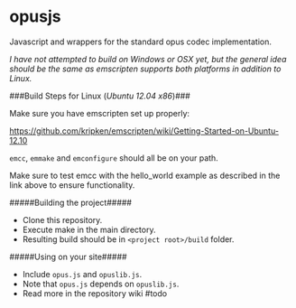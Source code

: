 opusjs
======

Javascript and wrappers for the standard opus codec implementation.

*I have not attempted to build on Windows or OSX yet, but the general idea should be the same as emscripten supports both platforms in addition to Linux.*

###Build Steps for Linux (*Ubuntu 12.04 x86*)###


Make sure you have emscripten set up properly:

https://github.com/kripken/emscripten/wiki/Getting-Started-on-Ubuntu-12.10

```emcc```, ```emmake``` and ```emconfigure``` should all be on your path.

Make sure to test emcc with the hello_world example as described in the link above to ensure functionality.

#####Building the project#####
- Clone this repository.
- Execute make in the main directory.
- Resulting build should be in ```<project root>/build``` folder.

#####Using on your site#####
- Include ```opus.js``` and ```opuslib.js```.
- Note that ```opus.js``` depends on ```opuslib.js```.
- Read more in the repository wiki #todo
